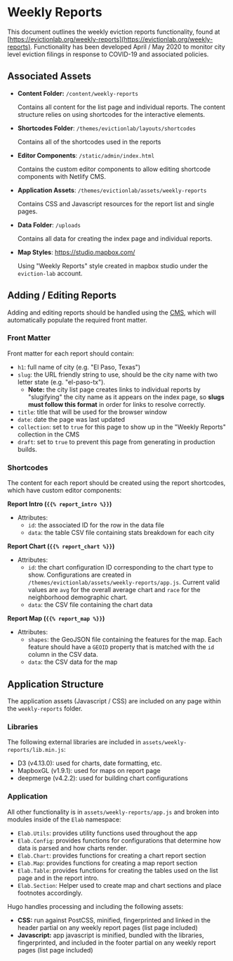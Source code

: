 # Weekly Reports

This document outlines the weekly eviction reports functionality, found at [https://evictionlab.org/weekly-reports](https://evictionlab.org/weekly-reports). Functionality has been developed April / May 2020 to monitor city level eviction filings in response to COVID-19 and associated policies.

## Associated Assets

- **Content Folder:** `/content/weekly-reports`

  Contains all content for the list page and individual reports.  The content structure relies on using shortcodes for the interactive elements.

- **Shortcodes Folder**: `/themes/evictionlab/layouts/shortcodes`

  Contains all of the shortcodes used in the reports

- **Editor Components**: `/static/admin/index.html`

  Contains the custom editor components to allow editing shortcode components  with Netlify CMS.

- **Application Assets**:  `/themes/evictionlab/assets/weekly-reports`

  Contains CSS and Javascript resources for the report list and single pages.

- **Data Folder**: `/uploads`

  Contains all data for creating the index page and individual reports.

- **Map Styles**: https://studio.mapbox.com/

  Using "Weekly Reports" style created in mapbox studio under the `eviction-lab` account.

## Adding / Editing Reports

Adding and editing reports should be handled using the [CMS](https://eviction-lab.netlify.app/admin), which will automatically populate the required front matter.

### Front Matter

Front matter for each report should contain:

  - `h1`: full name of city (e.g. "El Paso, Texas")
  - `slug`: the URL friendly string to use, should be the city name with two letter state (e.g. "el-paso-tx"). 
    - **Note:** the city list page creates links to individual reports by "slugifying" the city name as it appears on the index page, so **slugs must follow this format** in order for links to resolve correctly.
  - `title`: title that will be used for the browser window 
  - `date`: date the page was last updated
  - `collection`: set to `true` for this page to show up in the "Weekly Reports" collection in the CMS
  - `draft`: set to `true` to prevent this page from generating in production builds.

### Shortcodes

The content for each report should be created using the report shortcodes, which have custom editor components:

**Report Intro (`{{% report_intro %}}`)**
  - Attributes:
    - `id`: the associated ID for the row in the data file
    - `data`: the table CSV file containing stats breakdown for each city

**Report Chart (`{{% report_chart %}}`)**
  - Attributes:
    - `id`: the chart configuration ID corresponding to the chart type to show. Configurations are created in `/themes/evictionlab/assets/weekly-reports/app.js`. Current valid values are `avg` for the overall average chart and `race` for the neighborhood demographic chart.
    - `data`: the CSV file containing the chart data

**Report Map (`{{% report_map %}}`)**
  - Attributes:
    - `shapes`: the GeoJSON file containing the features for the map. Each feature should have a `GEOID` property that is matched with the `id` column in the CSV data.
    - `data`: the CSV data for the map


## Application Structure

The application assets (Javascript / CSS) are included on any page within the `weekly-reports` folder.

### Libraries

The following external libraries are included in `assets/weekly-reports/lib.min.js`:

  - D3 (v4.13.0): used for charts, date formatting, etc.
  - MapboxGL (v1.9.1): used for maps on report page
  - deepmerge (v4.2.2): used for building chart configurations

### Application

All other functionality is in `assets/weekly-reports/app.js` and broken into modules inside of the `Elab` namespace:

  - `Elab.Utils`: provides utility functions used throughout the app
  - `Elab.Config`: provides functions for configurations that determine how data is parsed and how charts render.
  - `Elab.Chart`: provides functions for creating a chart report section
  - `Elab.Map`: provides functions for creating a map report section
  - `Elab.Table`: provides functions for creating the tables used on the list page and in the report intro. 
  - `Elab.Section`: Helper used to create map and chart sections and place footnotes accordingly.

Hugo handles processing and including the following assets:

  - **CSS:** run against PostCSS, minified, fingerprinted and linked in the header partial on any weekly report pages (list page included)
  - **Javascript:** app javascript is minified, bundled with the libraries,  fingerprinted, and included in the footer partial on any weekly report pages (list page included) 